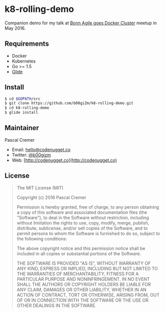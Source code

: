 # k8-rolling-demo

Companion demo for my talk at [Bonn Agile goes Docker Cluster](http://www.meetup.com/de-DE/Bonn-Agile/events/230821342/) meetup in May 2016.

## Requirements

* Docker
* Kubernetes
* Go >= 1.5
* [Glide](https://glide.sh/)

## Install

```bash
$ cd $GOPATH/src
$ git clone https://github.com/b00giZm/k8-rolling-demo.git
$ cd k8-rolling-demo
$ glide install
```

## Maintainer

Pascal Cremer

* Email: <hello@codenugget.co>
* Twitter: [@b00gizm](https://twitter.com/b00gizm)
* Web: [http://codenugget.co](http://codenugget.co)

## License

>The MIT License (MIT)
>
>Copyright (c) 2016 Pascal Cremer
>
>Permission is hereby granted, free of charge, to any person obtaining a copy
>of this software and associated documentation files (the "Software"), to deal
>in the Software without restriction, including without limitation the rights
>to use, copy, modify, merge, publish, distribute, sublicense, and/or sell
>copies of the Software, and to permit persons to whom the Software is
>furnished to do so, subject to the following conditions:
>
>The above copyright notice and this permission notice shall be included in all
>copies or substantial portions of the Software.
>
>THE SOFTWARE IS PROVIDED "AS IS", WITHOUT WARRANTY OF ANY KIND, EXPRESS OR IMPLIED, INCLUDING BUT NOT LIMITED TO THE WARRANTIES OF MERCHANTABILITY, FITNESS FOR A PARTICULAR PURPOSE AND NONINFRINGEMENT. IN NO EVENT SHALL THE AUTHORS OR COPYRIGHT HOLDERS BE LIABLE FOR ANY CLAIM, DAMAGES OR OTHER LIABILITY, WHETHER IN AN ACTION OF CONTRACT, TORT OR OTHERWISE, ARISING FROM, OUT OF OR IN CONNECTION WITH THE SOFTWARE OR THE USE OR OTHER DEALINGS IN THE SOFTWARE.